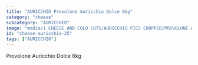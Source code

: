 ```yaml
---
title: "AURICCHIO Provolone Auricchio Dolce 6kg"
category: "cheese"
subcategory: "AURICCHIO"
image: "media/1 CHEESE AND COLD CUTS/AURICCHIO PICS CROPPED/PROVOLONE AURICCHIO DOLCE 6kg.jpg"
id: "cheese-auricchio-25"
tags: ["AURICCHIO"]
---
```


Provolone Auricchio Dolce 6kg
